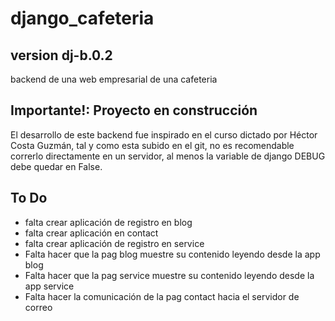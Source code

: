 # django_cafeteria
## version dj-b.0.2
backend de una web empresarial de una cafeteria

## Importante!: Proyecto en construcción

El desarrollo de este backend fue inspirado en el curso dictado por Héctor Costa Guzmán, tal y como esta subido en el git, no es recomendable correrlo directamente en un servidor, al menos la variable de django DEBUG debe quedar en False.

## To Do
- falta crear aplicación de registro en blog
- falta crear aplicación en contact
- falta crear aplicación de registro en service
- Falta hacer que la pag blog muestre su contenido leyendo desde la app blog
- Falta hacer que la pag service muestre su contenido leyendo desde la app service
- Falta hacer la comunicación de la pag contact hacia el servidor de correo